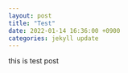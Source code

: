 ```yaml
---
layout: post
title: "Test"
date: 2022-01-14 16:36:00 +0900
categories: jekyll update
---
```

this is test post
